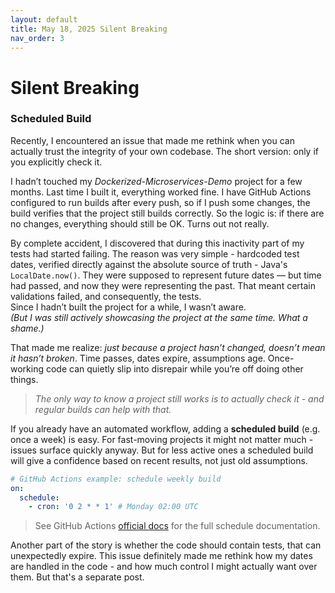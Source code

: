 ```yaml
---
layout: default
title: May 18, 2025 Silent Breaking
nav_order: 3
---
```


# Silent Breaking
### Scheduled Build
Recently, I encountered an issue that made me rethink when you can actually trust the integrity of
your own codebase. The short version: only if you explicitly check it.

I hadn’t touched my *Dockerized-Microservices-Demo* project for a few months. Last time I built
it, everything worked fine. I have GitHub Actions configured to run builds after every push, so if I
push some changes, the build verifies that the project still builds correctly. So the logic is: if
there are no changes, everything should still be OK.
Turns out not really.

By complete accident, I discovered that during this inactivity part of my tests had started failing.
The reason was very simple - hardcoded test dates, verified directly against the absolute source of
truth - Java's `LocalDate.now()`. They were supposed to represent future dates — but time had
passed, and now they were representing the past. That meant certain validations failed, and
consequently, the tests.  
Since I hadn’t built the project for a while, I wasn’t aware.  
*(But I was still actively showcasing the project at the same time. What a shame.)*

That made me realize: *just because a project hasn’t changed, doesn’t mean it hasn’t broken*. Time
passes, dates expire, assumptions age. Once-working code can quietly slip into disrepair while
you’re off doing other things.

> *The only way to know a project still works is to actually check it - and regular builds can help
> with that.*

If you already have an automated workflow, adding a **scheduled build** (e.g. once a week) is easy. For
fast-moving projects it might not matter much - issues surface quickly anyway. But for less active
ones a scheduled build will give a confidence based on recent results, not just old assumptions.
```yaml
# GitHub Actions example: schedule weekly build
on:
  schedule:
    - cron: '0 2 * * 1' # Monday 02:00 UTC
```
> See GitHub Actions [official docs](https://docs.github.com/en/actions/writing-workflows/choosing-when-your-workflow-runs/events-that-trigger-workflows#schedule) for the full schedule documentation.

Another part of the story is whether the code should contain tests, that can unexpectedly expire.
This issue definitely made me rethink how my dates are handled in the code - and how much control I
might actually want over them. But that's a separate post.
